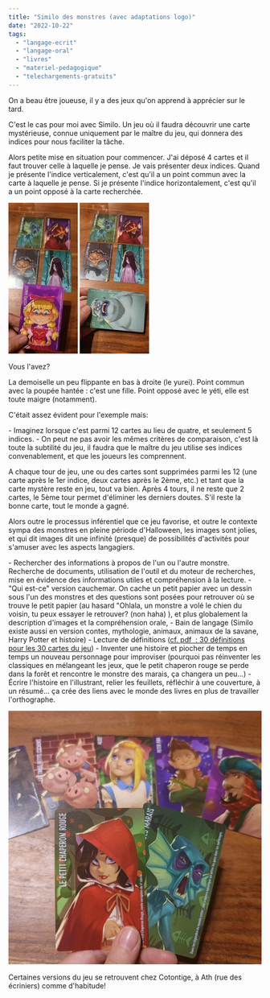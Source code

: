 ```yaml
---
title: "Similo des monstres (avec adaptations logo)"
date: "2022-10-22"
tags: 
  - "langage-ecrit"
  - "langage-oral"
  - "livres"
  - "materiel-pedagogique"
  - "telechargements-gratuits"
---
```


On a beau être joueuse, il y a des jeux qu'on apprend à apprécier sur le tard.

C'est le cas pour moi avec Similo. Un jeu où il faudra découvrir une carte mystérieuse, connue uniquement par le maître du jeu, qui donnera des indices pour nous faciliter la tâche.

Alors petite mise en situation pour commencer. J'ai déposé 4 cartes et il faut trouver celle à laquelle je pense. Je vais présenter deux indices. Quand je présente l'indice verticalement, c'est qu'il a un point commun avec la carte à laquelle je pense. Si je présente l'indice horizontalement, c'est qu'il a un point opposé à la carte recherchée.

![](/static/img/IMG_20221022_222558-138x300.jpg) ![](/static/img/IMG_20221022_222613-138x300.jpg)

Vous l'avez?

La demoiselle un peu flippante en bas à droite (le yurei). Point commun avec la poupée hantée : c'est une fille. Point opposé avec le yéti, elle est toute maigre (notamment).

C'était assez évident pour l'exemple mais:

\- Imaginez lorsque c'est parmi 12 cartes au lieu de quatre, et seulement 5 indices. - On peut ne pas avoir les mêmes critères de comparaison, c'est là toute la subtilité du jeu, il faudra que le maître du jeu utilise ses indices convenablement, et que les joueurs les comprennent.

A chaque tour de jeu, une ou des cartes sont supprimées parmi les 12 (une carte après le 1er indice, deux cartes après le 2ème, etc.) et tant que la carte mystère reste en jeu, tout va bien. Après 4 tours, il ne reste que 2 cartes, le 5ème tour permet d'éliminer les derniers doutes. S'il reste la bonne carte, tout le monde a gagné.

Alors outre le processus inférentiel que ce jeu favorise, et outre le contexte sympa des monstres en pleine période d'Halloween, les images sont jolies, et qui dit images dit une infinité (presque) de possibilités d'activités pour s'amuser avec les aspects langagiers.

\- Rechercher des informations à propos de l'un ou l'autre monstre. Recherche de documents, utilisation de l'outil et du moteur de recherches, mise en évidence des informations utiles et compréhension à la lecture. - "Qui est-ce" version cauchemar. On cache un petit papier avec un dessin sous l'un des monstres et des questions sont posées pour retrouver où se trouve le petit papier (au hasard "Ohlala, un monstre a volé le chien du voisin, tu peux essayer le retrouver? (non haha) ), et plus globalement la description d'images et la compréhension orale, - Bain de langage (Similo existe aussi en version contes, mythologie, animaux, animaux de la savane, Harry Potter et histoire) - Lecture de définitions ([cf. pdf  : 30 définitions pour les 30 cartes du jeu](https://sophielenaerts.be/wp-content/uploads/2022/10/monstres.pdf)) - Inventer une histoire et piocher de temps en temps un nouveau personnage pour improviser (pourquoi pas réinventer les classiques en mélangeant les jeux, que le petit chaperon rouge se perde dans la forêt et rencontre le monstre des marais, ça changera un peu...) - Écrire l'histoire en l'illustrant, relier les feuillets, réfléchir à une couverture, à un résumé... ça crée des liens avec le monde des livres en plus de travailler l'orthographe.

![](/static/img/IMG_20221022_225929-1024x1024.jpg)

Certaines versions du jeu se retrouvent chez Cotontige, à Ath (rue des écriniers) comme d'habitude!
